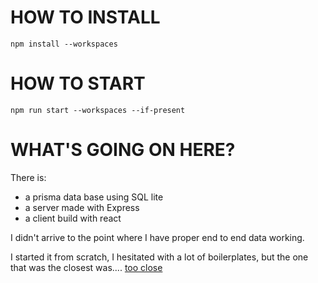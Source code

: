 # HOW TO INSTALL

```
npm install --workspaces
```

# HOW TO START

```
npm run start --workspaces --if-present
```

# WHAT'S GOING ON HERE?

There is:

- a prisma data base using SQL lite
- a server made with Express
- a client build with react

I didn't arrive to the point where I have proper end to end data working.

I started it from scratch, I hesitated with a lot of boilerplates, but the one that was the closest was.... [too close](https://github.com/nadavpodjarski/postgres-nest-react-typescript-boilerplate)
